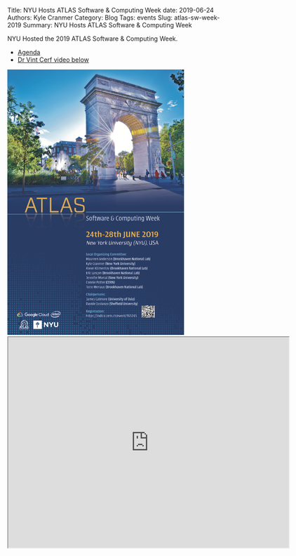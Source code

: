 Title: NYU Hosts ATLAS Software & Computing Week
date: 2019-06-24
Authors: Kyle Cranmer
Category: Blog
Tags: events
Slug: atlas-sw-week-2019
Summary: NYU Hosts ATLAS Software & Computing Week
 
NYU Hosted the 2019 ATLAS Software & Computing Week. 

 * [Agenda](https://indico.cern.ch/event/765245/timetable/)
 * [Dr Vint Cerf video below](https://drive.google.com/file/d/1MkLMZY-dHsag2QetygnqArhZ5PxPaDXw/view?ts=5cfcf3ca)

<img src="./images/ATLAS-SW-week-2019-Poster.png" width="80%" alt="Poster"/>

<iframe src="https://drive.google.com/file/d/1MkLMZY-dHsag2QetygnqArhZ5PxPaDXw/preview" width="640" height="480"></iframe>